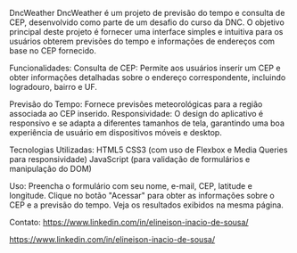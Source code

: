 DncWeather
DncWeather é um projeto de previsão do tempo e consulta de CEP, desenvolvido como parte de um desafio do curso da DNC. O objetivo principal deste projeto é fornecer uma interface simples e intuitiva para os usuários obterem previsões do tempo e informações de endereços com base no CEP fornecido.

Funcionalidades:
Consulta de CEP: Permite aos usuários inserir um CEP e obter informações detalhadas sobre o endereço correspondente, incluindo logradouro, bairro e UF.

Previsão do Tempo: Fornece previsões meteorológicas para a região associada ao CEP inserido.
Responsividade: O design do aplicativo é responsivo e se adapta a diferentes tamanhos de tela, garantindo uma boa experiência de usuário em dispositivos móveis e desktop.

Tecnologias Utilizadas:
HTML5
CSS3 (com uso de Flexbox e Media Queries para responsividade)
JavaScript (para validação de formulários e manipulação do DOM)

Uso:
Preencha o formulário com seu nome, e-mail, CEP, latitude e longitude.
Clique no botão "Acessar" para obter as informações sobre o CEP e a previsão do tempo.
Veja os resultados exibidos na mesma página.

Contato:
https://www.linkedin.com/in/elineison-inacio-de-sousa/



https://www.linkedin.com/in/elineison-inacio-de-sousa/
